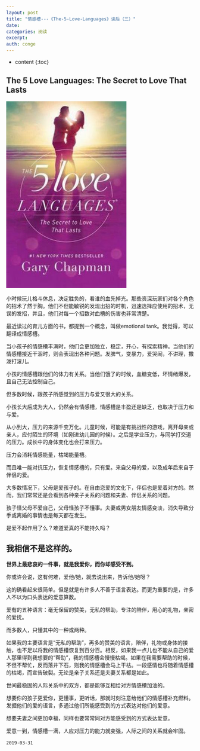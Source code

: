 ```yaml
---
layout: post
title: "情感槽---《The-5-Love-Languages》读后（三）"
date:
categories: 阅读
excerpt:
auth: conge
---
```

* content
{:toc}

## The 5 Love Languages: The Secret to Love That Lasts
![image.png](/assets/images/阅读/118382-575651393717c189.png)

小时候玩儿格斗休息，决定胜负的，看谁的血先掉光。那些资深玩家们对各个角色的招术了然于胸。他们不但能敏锐的发现出招的时机，迅速选择应使用的招术，无误的发招，并且，他们对每一个招数对血槽的伤害也非常清楚。

最近读过的育儿方面的书，都提到一个概念，叫做emotional tank。我觉得，可以翻译成情感槽。

当小孩子的情感槽丰满时，他们会更加独立，稳定，开心，有探索精神。当他们的情感槽接近干涸时，则会表现出各种问题。发脾气，变暴力，爱哭闹，不讲理，撒泼打滚儿。

小孩的情感槽跟他们的体力有关系。当他们饿了的时候，血糖变低，坏情绪爆发，且自己无法控制自己。

但多数时候，跟孩子所感觉到的压力与爱又很大的关系。

小孩长大后成为大人，仍然会有情感槽，情感槽是丰盈还是缺乏，也取决于压力和与爱。

从小到大，压力的来源千变万化。儿童时候，可能是有挑战性的游戏，离开母亲或亲人，应付陌生的环境（如刚进幼儿园的时候）。之后是学业压力，与同学打交道的压力。成长中的身体变化也会打来压力。

压力会消耗情感能量，枯竭能量槽。

而且唯一能对抗压力，恢复情感槽的，只有爱。来自父母的爱，以及成年后来自于伴侣的爱。

大多数情况下，父母是爱孩子的。在自由恋爱的文化下，伴侣也是爱着对方的。然而，我们常常还是会看到各种亲子关系的问题和夫妻、伴侣关系的问题。

孩子怪父母不爱自己，父母怪孩子不懂事。夫妻或男女朋友情感变淡，消失导致分手或离婚的事情也是每天都在发生。

是爱不起作用了么？难道爱真的不能持久吗？

我相信不是这样的。
----

__世界上最悲哀的一件事，就是我爱你，而你却感受不到。__

你或许会说，这有何难，爱他/她，就去说出来，告诉他/她呀？

这的确看起来很简单。但是就是有许多人不善于语言表达。而更为重要的是，许多人不以为口头表达的爱意算数。

爱有的五种语言：毫无保留的赞美，无私的帮助，专注的陪伴，用心的礼物，亲密的爱抚。

而多数人，只懂其中的一种或两种。

如果我的主要语言是“无私的帮助”，再多的赞美的语言，陪伴，礼物或身体的接触，也不足以将我的情感槽恢复到百分百。相反，如果我一点儿也不能从自己的爱人那里得到我想要的“帮助”，我的情感槽会慢慢枯竭。如果在我需要帮助的时候，不但不帮忙，反而落井下石，则我的情感槽会马上干枯。一段感情也将随着情感槽的枯竭，而宣告破裂。无论是亲子关系还是夫妻关系都是如此。

世间最稳固的人际关系中的双方，都是能够互相给对方情感槽加油的。

想要你的孩子更爱你，更懂事，更听话，那就时刻注意给他们的情感槽补充燃料。发掘他们的爱的语言，多通过他们所能感受到的方式表达对他们的爱意。

想要夫妻之间更加幸福，同样也要常常同对方能感受到的方式表达爱意。

爱意一到，情感槽一满，人应对压力的能力就变强，人际之间的关系就会牢固。



```
2019-03-31
```
